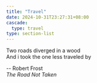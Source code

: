 ```yaml
---
title: "Travel"
date: 2024-10-31T23:27:31+08:00
cascade:
  type: travel
type: section-list 
---
```


Two roads diverged in a wood </br>
And i took the one less traveled by </br>

-- Robert Frost </br>
*The Road Not Taken*

